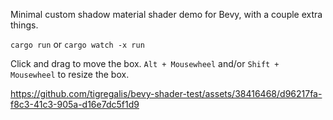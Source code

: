 Minimal custom shadow material shader demo for Bevy, with a couple extra things.

`cargo run` or `cargo watch -x run`

Click and drag to move the box.
`Alt + Mousewheel` and/or `Shift + Mousewheel` to resize the box.

https://github.com/tigregalis/bevy-shader-test/assets/38416468/d96217fa-f8c3-41c3-905a-d16e7dc5f1d9
